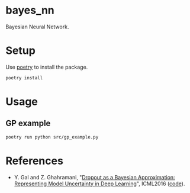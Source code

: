 # bayes_nn

Bayesian Neural Network.

# Setup

Use [poetry](https://python-poetry.org/) to install the package.

```bash
poetry install
```

# Usage

## GP example

```bash
poetry run python src/gp_example.py
```

# References

* Y. Gal and Z. Ghahramani, "[Dropout as a Bayesian Approximation: Representing Model Uncertainty in Deep Learning](https://arxiv.org/abs/1506.02142)", ICML2016 ([code](https://github.com/yaringal/DropoutUncertaintyExps)).
